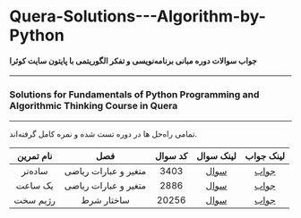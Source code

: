 # Quera-Solutions---Algorithm-by-Python
#### جواب سوالات دوره مبانی برنامه‌نویسی و تفکر الگوریتمی با پایتون سایت کوئرا
-----
### Solutions for Fundamentals of Python Programming and Algorithmic Thinking Course in Quera
-----


تمامی راه‌حل ها در دوره تست شده و نمره کامل گرفته‌اند.

|  نام تمرین  |            فصل        | کد سوال |                   لینک سوال                |  لینک جواب |
| :-------------: |:--------:|:-------------:| :-----:| :-----: |
|   ساده‌تر   | متغیر و عبارات ریاضی |   3403  | [سوال](https://quera.org/problemset/3403/)  |  [جواب](https://gist.github.com/kianiam/b2ce7ed12f0e9be0f84fee2dab9f598f)  |
|   یک ساعت   | متغیر و عبارات ریاضی |   2886  | [سوال](https://quera.org/problemset/2886/)  |  [جواب](https://gist.github.com/kianiam/f029c5ba6b614f74eadb877b9c82612e)  |
|   رژیم سخت  |      ساختار شرط      |  20256  | [سوال](https://quera.org/problemset/20256/)  |  [جواب](https://gist.github.com/kianiam/024b1d4c19f56a3e9285451c0b6a1dc0)  |




